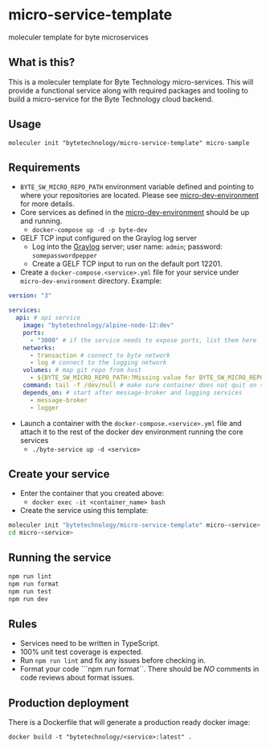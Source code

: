 # micro-service-template
moleculer template for byte microservices

## What is this?
This is a moleculer template for Byte Technology micro-services. This will provide a functional service along with required packages and tooling to build a micro-service for the Byte Technology cloud backend.

## Usage
```moleculer init "bytetechnology/micro-service-template" micro-sample```

## Requirements
- ```BYTE_SW_MICRO_REPO_PATH``` environment variable defined and pointing to where your repositories are located. Please see [micro-dev-environment](https://github.com/bytetechnology/micro-dev-environment) for more details.
- Core services as defined in the [micro-dev-environment](https://github.com/bytetechnology/micro-dev-environment) should be up and running.
  - ```docker-compose up -d -p byte-dev```
- GELF TCP input configured on the Graylog log server
  - Log into the [Graylog](http://localhost:9000) server; user name: ```admin```; password: ```somepasswordpepper```
  - Create a GELF TCP input to run on the default port 12201.
- Create a ```docker-compose.<service>.yml``` file for your service under ```micro-dev-environment``` directory.
  Example: 
```yml
version: "3"

services:
  api: # api service
    image: "bytetechnology/alpine-node-12:dev"
    ports:
      - "3000" # if the service needs to expose ports, list them here
    networks:
      - transaction # connect to byte network
      - log # connect to the logging network
    volumes: # map git repo from host
      - ${BYTE_SW_MICRO_REPO_PATH:?Missing value for BYTE_SW_MICRO_REPO_PATH env variable}/micro-api:/home/bytedev/micro-api:cached
    command: tail -f /dev/null # make sure container does not quit on startup since initial command is just bash
    depends_on: # start after message-broker and logging services
      - message-broker
      - logger
```
- Launch a container with the ```docker-compose.<service>.yml``` file and attach it to the rest of the docker dev environment running the core services
  - ```./byte-service up -d <service>```

## Create your service
- Enter the container that you created above:
  - ```docker exec -it <container_name> bash```
- Create the service using this template:
```bash
moleculer init "bytetechnology/micro-service-template" micro-<service>
cd micro-<service>
```

## Running the service
```bash
npm run lint
npm run format
npm run test
npm run dev
```

## Rules
- Services need to be written in TypeScript.
- 100% unit test coverage is expected.
- Run ```npm run lint``` and fix any issues before checking in.
- Format your code ```npm run format``. There should be *NO* comments in code reviews about format issues.

## Production deployment
There is a Dockerfile that will generate a production ready docker image:

```docker build -t "bytetechnology/<service>:latest" .```
